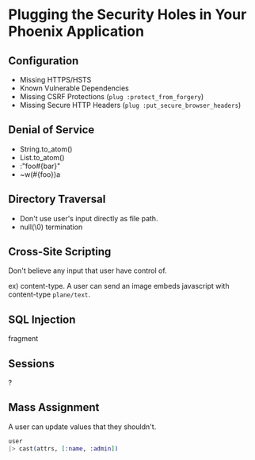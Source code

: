 # Plugging the Security Holes in Your Phoenix Application

## Configuration

- Missing HTTPS/HSTS
- Known Vulnerable Dependencies
- Missing CSRF Protections (`plug :protect_from_forgery`)
- Missing Secure HTTP Headers (`plug :put_secure_browser_headers`)

## Denial of Service

- String.to_atom()
- List.to_atom()
- :"foo#{bar}"
- ~w(#{foo})a

## Directory Traversal

- Don't use user's input directly as file path.
- null(\0) termination

## Cross-Site Scripting

Don't believe any input that user have control of.

ex) content-type. A user can send an image embeds javascript with content-type `plane/text`.

## SQL Injection

fragment

## Sessions

?

## Mass Assignment

A user can update values that they shouldn't.

```elixir
user
|> cast(attrs, [:name, :admin])
```